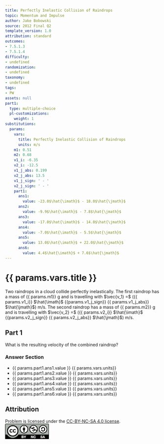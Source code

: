 ```yaml
---
title: Perfectly Inelastic Collision of Raindrops
topic: Momentum and Impulse
author: Jake Bobowski
source: 2012 Final Q2
template_version: 1.0
attribution: standard
outcomes:
- 7.5.1.3
- 7.5.1.4
difficulty:
- undefined
randomization:
- undefined
taxonomy:
- undefined
tags:
- PW
assets: null
part1:
  type: multiple-choice
  pl-customizations:
    weight: 1
substitutions:
  params:
    vars:
      title: Perfectly Inelastic Collision of Raindrops
      units: m/s
    m1: 0.51
    m2: 0.68
    v1_i: -6.35
    v2_i: -12.5
    v1_j_abs: 0.199
    v2_j_abs: 13.5
    v1_j_sign: ' - '
    v2_j_sign: ' - '
    part1:
      ans1:
        value: -23.0$\hat{\imath}$ - 18.0$\hat{\jmath}$
      ans2:
        value: -9.9$\hat{\imath}$ - 7.8$\hat{\jmath}$
      ans3:
        value: -17.0$\hat{\imath}$ - 14.0$\hat{\jmath}$
      ans4:
        value: -7.0$\hat{\imath}$ - 5.5$\hat{\jmath}$
      ans5:
        value: 13.0$\hat{\imath}$ + 22.0$\hat{\jmath}$
      ans6:
        value: 4.4$\hat{\imath}$ + 7.6$\hat{\jmath}$
---
```

# {{ params.vars.title }}
Two raindrops in a cloud collide perfectly inelastically. The first raindrop has a mass of {{ params.m1}} g and is travelling with $\vec{v_1} =$ ({{ params.v1_i}} $\hat{\imath}$ {{params.v1_j_sign}} {{ params.v1_j_abs}} $\hat{\jmath}$) m/s.
The second raindrop has a mass of {{ params.m2}} g and is travelling with $\vec{v_2} =$ ({{ params.v2_i}} $\hat{\imath}$ {{params.v2_j_sign}} {{ params.v2_j_abs}} $\hat{\jmath}$) m/s.

## Part 1

What is the resulting velocity of the combined raindrop?

### Answer Section

- {{ params.part1.ans1.value }} {{ params.vars.units}}
- {{ params.part1.ans2.value }} {{ params.vars.units}}
- {{ params.part1.ans3.value }} {{ params.vars.units}}
- {{ params.part1.ans4.value }} {{ params.vars.units}}
- {{ params.part1.ans5.value }} {{ params.vars.units}}
- {{ params.part1.ans6.value }} {{ params.vars.units}}

## Attribution

Problem is licensed under the [CC-BY-NC-SA 4.0 license](https://creativecommons.org/licenses/by-nc-sa/4.0/).<br> ![The Creative Commons 4.0 license requiring attribution-BY, non-commercial-NC, and share-alike-SA license.](https://raw.githubusercontent.com/firasm/bits/master/by-nc-sa.png)